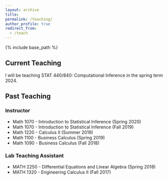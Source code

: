```yaml
---
layout: archive
title: 
permalink: /teaching/
author_profile: true
redirect_from:
  - /teach
---
```


{% include base_path %}

## Current Teaching
I will be teaching STAT 440/840: Computational Inference in the spring term 2024. 

## Past Teaching

### Instructor
* Math 1070 - Introduction to Statistical Inference (Spring 2020)
* Math 1070 - Introduction to Statistical Inference (Fall 2019)
* Math 1220 - Calculus II (Summer 2019)
* Math 1100 - Business Calculus (Spring 2019)
* Math 1090 - Business Calculus (Fall 2018)

### Lab Teaching Assistant
* MATH 2250 - Differential Equations and Linear Algebra (Spring 2018)
* MATH 1320 - Engineering Calculus II (Fall 2017)
